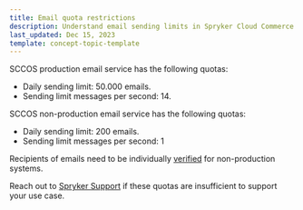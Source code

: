 ```yaml
---
title: Email quota restrictions
description: Understand email sending limits in Spryker Cloud Commerce OS, with daily and per-second quotas for production and non-production systems, and how to request higher limits.
last_updated: Dec 15, 2023
template: concept-topic-template
---
```


SCCOS production email service has the following quotas:
* Daily sending limit: 50.000 emails.
* Sending limit messages per second: 14.

SCCOS non-production email service has the following quotas:
* Daily sending limit: 200 emails.
* Sending limit messages per second: 1

Recipients of emails need to be individually [verified](/docs/ca/dev/email-service/verify-email-addresses.html) for non-production systems.

Reach out to [Spryker Support](/docs/about/all/support/getting-support.html) if these quotas are insufficient to support your use case.
